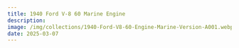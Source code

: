 ```yaml
---
title: 1940 Ford V-8 60 Marine Engine
description: 
image: /img/collections/1940-Ford-V8-60-Engine-Marine-Version-A001.webp
date: 2025-03-07
---
```


